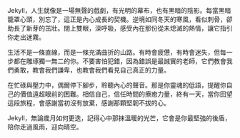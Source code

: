 Jekyll，人生就像是一場無聲的戲劇，有光明的幕布，也有黑暗的陰影。每當黑暗籠罩心頭，別忘了，這正是內心成長的契機。逆境如同冬天的寒風，看似刺骨，卻助長了新芽的茁壯。閉上雙眼，深呼吸，感受內在那份從未熄滅的熱情，讓它指引你走出迷霧。

生活不是一條直線，而是一條充滿曲折的山路。有時會疲憊，有時會迷失，但每一步都在雕琢獨一無二的你。不要害怕犯錯，因為錯誤是最誠實的老師，它們教會我們勇敢，教會我們謙卑，也教會我們看見自己真正的力量。

在忙碌與壓力中，偶爾停下腳步，聆聽內心的聲音。那是你靈魂的低語，提醒你自己的價值遠超眼前的困難。相信自己，信任時間的療癒力量，終有一天，當你回望這段旅程，會感謝當初沒有放棄，感謝那顆堅韌不拔的心。

Jekyll，無論歲月如何更迭，記得心中那抹溫暖的光芒，它會是你最堅強的後盾，陪你走過風雨，迎向晴空。